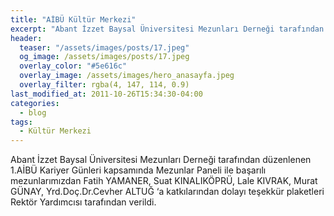 ```yaml
---
title: "AİBÜ Kültür Merkezi"
excerpt: "Abant İzzet Baysal Üniversitesi Mezunları Derneği tarafından düzenlenen 1.AİBÜ Kariyer Günleri kapsamında eski mezunlarımızdan kariyer tüyoları"
header:
  teaser: "/assets/images/posts/17.jpeg"
  og_image: /assets/images/posts/17.jpeg
  overlay_color: "#5e616c"
  overlay_image: /assets/images/hero_anasayfa.jpeg
  overlay_filter: rgba(4, 147, 114, 0.9)
last_modified_at: 2011-10-26T15:34:30-04:00
categories:
  - blog
tags:
  - Kültür Merkezi
---
```


Abant İzzet Baysal Üniversitesi Mezunları Derneği tarafından düzenlenen 1.AİBÜ Kariyer Günleri kapsamında Mezunlar Paneli ile başarılı mezunlarımızdan Fatih YAMANER, Suat KINALIKÖPRÜ, Lale KIVRAK, Murat GÜNAY, Yrd.Doç.Dr.Cevher ALTUĞ ‘a katkılarından dolayı teşekkür plaketleri Rektör Yardımcısı tarafından verildi.
